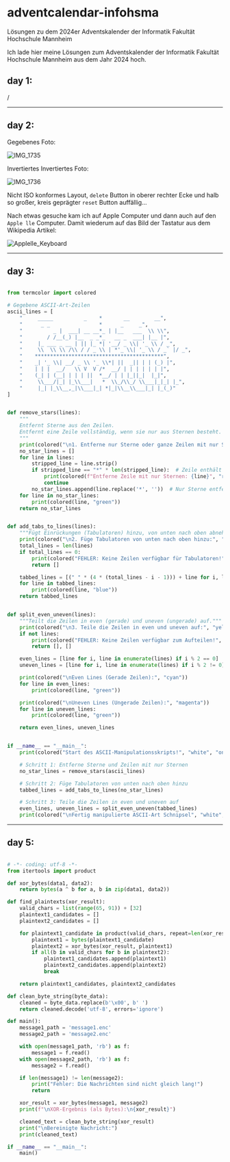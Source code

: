 # adventcalendar-infohsma
Lösungen zu dem 2024er Adventskalender der Informatik Fakultät Hochschule Mannheim

Ich lade hier meine Lösungen zum Adventskalender der Informatik Fakultät Hochschule Mannheim aus dem Jahr 2024 hoch.

## day 1:

/


---


## day 2:

Gegebenes Foto:

![IMG_1735](https://github.com/user-attachments/assets/58a9d185-1460-4701-8189-058be5f2de5e)

Invertiertes Invertiertes Foto:

![IMG_1736](https://github.com/user-attachments/assets/48efd80e-af7c-4d67-b091-6d3075d6b26c)


Nicht ISO konformes Layout, `delete` Button in oberer rechter Ecke und halb so großer, kreis geprägter `reset` Button auffällig...

Nach etwas gesuche kam ich auf Apple Computer und dann auch auf den `Apple lle` Computer. Damit wiederum auf das Bild der Tastatur aus dem Wikipedia Artikel:

![Applelle_Keyboard](https://upload.wikimedia.org/wikipedia/commons/thumb/9/9f/Apple_IIe.jpg/1280px-Apple_IIe.jpg)

---


## day 3:

```python

from termcolor import colored

# Gegebene ASCII-Art-Zeilen
ascii_lines = [
    "     _____          _    *       __        __",
    "      _ _                *      _     _",
    "          _ |  ___| __ __*_ | |__   ___  \\ \\",
    "        / /__(_) |__  _ _*_   __ _  ___| |__ |",
    "     |_ ___ _ __ | || |_ *| '__/ _ \\| '_ \\ / _",
    "     \\  \\ \\ /\\ / / _ \\ | *'_ \\| '_ \\ / _` |/ _",
    "    ******************************************",
    "    _| '_ \\| __/ _ \\ '_ \\*| ||  _|| | | (_) |",
    "    | | |  __/   \\ V  V /*  __/ | | | | | | |",
    "    (_| | (__| | | | ||  *__/ | | |_||_|  |_|",
    "     \\___/|_| |_\\___|   *  \\_/\\_/ \\___|_|_| |_",
    "     |_| |_\\__,_|\\___|_| *|_|\\__\\___|_| |_(_)"
]


def remove_stars(lines):
    """
    Entfernt Sterne aus den Zeilen.
    Entfernt eine Zeile vollständig, wenn sie nur aus Sternen besteht.
    """
    print(colored("\n1. Entferne nur Sterne oder ganze Zeilen mit nur Sternen:", "yellow"))
    no_star_lines = []
    for line in lines:
        stripped_line = line.strip()
        if stripped_line == "*" * len(stripped_line):  # Zeile enthält nur Sterne
            print(colored(f"Entferne Zeile mit nur Sternen: {line}", "red"))
            continue
        no_star_lines.append(line.replace('*', ''))  # Nur Sterne entfernen
    for line in no_star_lines:
        print(colored(line, "green"))
    return no_star_lines


def add_tabs_to_lines(lines):
    """Fügt Einrückungen (Tabulatoren) hinzu, von unten nach oben abnehmend."""
    print(colored("\n2. Füge Tabulatoren von unten nach oben hinzu:", "yellow"))
    total_lines = len(lines)
    if total_lines == 0:
        print(colored("FEHLER: Keine Zeilen verfügbar für Tabulatoren!", "red", "on_white"))
        return []

    tabbed_lines = [(" " * (4 * (total_lines - i - 1))) + line for i, line in enumerate(lines)]
    for line in tabbed_lines:
        print(colored(line, "blue"))
    return tabbed_lines


def split_even_uneven(lines):
    """Teilt die Zeilen in even (gerade) und uneven (ungerade) auf."""
    print(colored("\n3. Teile die Zeilen in even und uneven auf:", "yellow"))
    if not lines:
        print(colored("FEHLER: Keine Zeilen verfügbar zum Aufteilen!", "red", "on_white"))
        return [], []

    even_lines = [line for i, line in enumerate(lines) if i % 2 == 0]
    uneven_lines = [line for i, line in enumerate(lines) if i % 2 != 0]

    print(colored("\nEven Lines (Gerade Zeilen):", "cyan"))
    for line in even_lines:
        print(colored(line, "green"))

    print(colored("\nUneven Lines (Ungerade Zeilen):", "magenta"))
    for line in uneven_lines:
        print(colored(line, "green"))

    return even_lines, uneven_lines


if __name__ == "__main__":
    print(colored("Start des ASCII-Manipulationsskripts!", "white", "on_blue"))

    # Schritt 1: Entferne Sterne und Zeilen mit nur Sternen
    no_star_lines = remove_stars(ascii_lines)

    # Schritt 2: Füge Tabulatoren von unten nach oben hinzu
    tabbed_lines = add_tabs_to_lines(no_star_lines)

    # Schritt 3: Teile die Zeilen in even und uneven auf
    even_lines, uneven_lines = split_even_uneven(tabbed_lines)
    print(colored("\nFertig manipulierte ASCII-Art Schnipsel", "white", "on_green"))

```



---

## day 5:

```python

# -*- coding: utf-8 -*-
from itertools import product

def xor_bytes(data1, data2):
    return bytes(a ^ b for a, b in zip(data1, data2))

def find_plaintexts(xor_result):
    valid_chars = list(range(65, 91)) + [32]
    plaintext1_candidates = []
    plaintext2_candidates = []

    for plaintext1_candidate in product(valid_chars, repeat=len(xor_result)):
        plaintext1 = bytes(plaintext1_candidate)
        plaintext2 = xor_bytes(xor_result, plaintext1)
        if all(b in valid_chars for b in plaintext2):
            plaintext1_candidates.append(plaintext1)
            plaintext2_candidates.append(plaintext2)
            break

    return plaintext1_candidates, plaintext2_candidates

def clean_byte_string(byte_data):
    cleaned = byte_data.replace(b'\x00', b' ')
    return cleaned.decode('utf-8', errors='ignore')

def main():
    message1_path = 'message1.enc'
    message2_path = 'message2.enc'

    with open(message1_path, 'rb') as f:
        message1 = f.read()
    with open(message2_path, 'rb') as f:
        message2 = f.read()

    if len(message1) != len(message2):
        print("Fehler: Die Nachrichten sind nicht gleich lang!")
        return

    xor_result = xor_bytes(message1, message2)
    print(f"\nXOR-Ergebnis (als Bytes):\n{xor_result}")

    cleaned_text = clean_byte_string(xor_result)
    print("\nBereinigte Nachricht:")
    print(cleaned_text)

if __name__ == "__main__":
    main()

```


